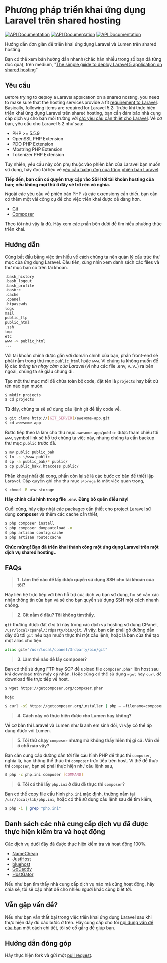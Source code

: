 # Phương pháp triển khai ứng dụng Laravel trên shared hosting
[![API Documentation](http://img.shields.io/badge/en-English-yellow.svg)](README.md)
[![API Documentation](http://img.shields.io/badge/es-Español-yellow.svg)](README-es.md)
[![API Documentation](http://img.shields.io/badge/vi-Ti%E1%BA%BFng%20Vi%E1%BB%87t-brightgreen.svg)](README-vi.md)

Hướng dẫn đơn giản để triển khai ứng dụng Laravel và Lumen trên shared hosting.

Bạn có thể xem bản hướng dẫn nhanh (chắc hẳn nhiều trong số bạn đã từng đọc qua), trên medium, "[The simple guide to deploy Laravel 5 application on shared hosting](https://medium.com/laravel-news/the-simple-guide-to-deploy-laravel-5-application-on-shared-hosting-1a8d0aee923e#.7y3pk6wrm)"

## Yêu cầu

Before trying to deploy a Laravel application on a shared hosting, you need to make sure that the hosting services provide a fit [requirement to Laravel](https://laravel.com/docs/5.2#server-requirements). Basically, following items are required for Laravel 5.2:
Trước khi thực hiện triển khai ứng dụng Laravel trên shared hosting, bạn cần đảm bảo nhà cung cấp dịch vụ cho bạn môi trường với [các yêu cầu cần thiết cho Laravel](https://laravel.com/docs/5.2#server-requirements). Về cơ bản, yêu cầu cho Laravel 5.2 như sau:

* PHP >= 5.5.9
* OpenSSL PHP Extension
* PDO PHP Extension
* Mbstring PHP Extension
* Tokenizer PHP Extension

Tuy nhiên, yêu cầu này còn phụ thuộc vào phiên bản của Laravel bạn muốn sử dụng, hãy đọc tài liệu về [yêu cầu tương ứng của từng phiên bản Laravel](https://laravel.com/docs/master).

**Tiếp đến, bạn cần có quyền truy cập vào SSH tới tài khoản hosting của bạn; nếu không mọi thứ ở đây sẽ trở nên vô nghĩa.**

Ngoài các yêu cầu về phiên bản PHP và các extensions cần thiết, bạn cần có thêm một vài công cụ để cho việc triển khai được dễ dàng hơn.

* [Git](https://git-scm.com/)
* [Composer](https://getcomposer.org/)

Theo tôi như vậy là đủ. Hãy xem các phần bên dưới để tìm hiểu phương thức triển khai.

## Hướng dẫn

Cùng bắt đầu bằng việc tìm hiểu về cách chúng ta nên quản lý cấu trúc thư mục của ứng dụng Laravel. Đầu tiên, cùng nhìn xem danh sách các files và thư mục bạn có trên tài khoản.

```bash
.bash_history
.bash_logout
.bash_profile
.bashrc
.cache
.cpanel
.htpasswds
logs
mail
public_ftp
public_html
.ssh
tmp
etc
www -> public_html
...
```

Với tài khoản chính được gắn với domain chính của bạn, phần front-end sẽ phải nằm trong thư mục `public_html` hoặc `www`. Vì chúng ta không muốn để lộ các *thông tin nhạy cảm của Laravel* (ví như các file .env, v..v..) ra bên ngoài, chúng ta sẽ giấu chúng đi.

Tạo một thư mục mới để chứa toàn bộ code, đặt tên là `projects` hay bất cứ tên nào bạn muốn.

```bash
$ mkdir projects
$ cd projects
```

Từ đây, chúng ta sẽ sử dụng câu lệnh git để lấy code về,

```bash
$ git clone http://[GIT_SERVER]/awesome-app.git
$ cd awesome-app
```

Bước tiếp theo là làm cho thư mục `awesome-app/public` được tham chiếu tới `www`, symbol link sẽ hỗ trợ chúng ta việc này, nhưng chúng ta cần backup thư mục `public` trước đã.

```bash
$ mv public public_bak
$ ln -s ~/www public
$ cp -a public_bak/* public/
$ cp public_bak/.htaccess public/
```

Phần khoai nhất đã xong, phần còn lại sẽ là các bước cơ bản để thiết lập Laravel. Cấp quyền ghi cho thư mục `storage` là một việc quan trọng,

```bash
$ chmod -R o+w storage
```

**Hãy chỉnh cấu hình trong file `.env`. Đừng bỏ quên điều này!**

Cuối cùng, hãy cập nhật các packages cần thiết cho project Laravel sử dụng **composer** và thêm các cache cần thiết,

```bash
$ php composer install
$ php composer dumpautoload -o
$ php artisan config:cache
$ php artisan route:cache
```

**Chúc mừng! Bạn đã triển khai thành công một ứng dụng Laravel trên một dịch vụ shared hosting..**

## FAQs

> **1. Làm thế nào để lấy được quyền sử dụng SSH cho tài khoản của tôi?**

Hãy liên hệ trực tiếp với bên hỗ trợ của dịch vụ bạn sử dụng, họ sẽ cần xác nhận thông tin của bạn và sẽ cho bạn quyền sử dụng SSH một cách nhanh chóng.

> **2. Git nằm ở đâu? Tôi không tìm thấy.**

`git` thường được đặt ở vị trí này trong các dịch vụ hosting sử dụng CPanel, `/usr/local/cpanel/3rdparty/bin/git`. Vì vậy, bạn cần phải gõ đường dẫn đầy đủ tới `git` nếu bạn muốn thực thi một câu lệnh; hoặc là bạn của thể tạo một alias cho tiện.

```bash
alias git="/usr/local/cpanel/3rdparty/bin/git"
```

> **3. Làm thế nào để lấy composer?**

Bạn có thể sử dụng FTP hay SCP để upload file `composer.phar` lên host sau khi download trên máy cá nhân. Hoặc cũng có thể sử dụng `wget` hay `curl` để download file trực tiếp về host.

```bash
$ wget https://getcomposer.org/composer.phar

hoặc

$ curl -sS https://getcomposer.org/installer | php — –filename=composer
```

> **4. Cách này có thực hiện được cho Lumen hay không?**

Về cơ bản thì Laravel và Lumen như là anh em sinh đôi, vì vậy có thể áp dụng được với Lumen.

> **5. Tôi thử chạy `composer` nhưng mà không thấy hiển thị gì cả. Vấn đề ở chỗ nào vậy?**

Bạn cần cung cấp đường dẫn tới file cầu hình PHP để thực thi `composer`, nghĩa là, bạn không thể thực thi `composer` trực tiếp trên host. Vì thể để thực thi `composer`, bạn sẽ phải thực hiện như câu lệnh sau,

```bash
$ php -c php.ini composer [COMMAND]
```

> **6. Tôi có thể lấy `php.ini` ở đâu để thực thi `composer`?**

Bạn có thể copy file cấu hình `php.ini` mặc định, thường nằm tại `/usr/local/lib/php.ini`, hoặc có thể sử dụng câu lệnh sau để tìm kiếm,

```bash
$ php -i | grep "php.ini"
```

## Danh sách các nhà cung cấp dịch vụ đã được thực hiện kiểm tra và hoạt động

Các dịch vụ dưới đây đã được thực hiện kiểm tra và hoạt động 100%.

* [NameCheap](https://www.namecheap.com/)
* [JustHost](https://www.justhost.com/)
* [bluehost](https://www.bluehost.com/)
* [GoDaddy](https://godaddy.com/)
* [HostGator](http://www.hostgator.com/)

Nếu như bạn tìm thấy nhà cung cấp dịch vụ nào mà cũng hoạt động, hãy chia sẻ, tôi sẽ cập nhật để cho nhiều người khác cùng biết tới.

## Vẫn gặp vấn đề?

Nếu như bạn vẫn thất bại trong việc triển khai ứng dụng Laravel sau khi thực hiện đầy đủ các bước ở trên. Hãy cung cấp cho tôi [nội dung vấn đề của bạn](https://github.com/petehouston/laravel-deploy-on-shared-hosting/issues) một cách chi tiết, tôi sẽ cố gắng để giúp bạn.

## Hướng dẫn đóng góp

Hãy thực hiện fork và gửi một [pull request](https://github.com/petehouston/laravel-deploy-on-shared-hosting/pulls).
